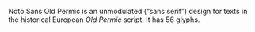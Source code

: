 Noto Sans Old Permic is an unmodulated (“sans serif”) design for texts in the historical European _Old Permic_ script. It has 56 glyphs.